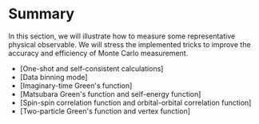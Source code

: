 # Summary 

In this section, we will illustrate how to measure some representative physical observable. We will stress the implemented tricks to improve the accuracy and efficiency of Monte Carlo measurement.

* [One-shot and self-consistent calculations]
* [Data binning mode]
* [Imaginary-time Green's function]
* [Matsubara Green's function and self-energy function]
* [Spin-spin correlation function and orbital-orbital correlation function]
* [Two-particle Green's function and vertex function]

